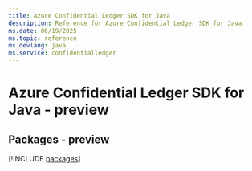 ```yaml
---
title: Azure Confidential Ledger SDK for Java
description: Reference for Azure Confidential Ledger SDK for Java
ms.date: 06/19/2025
ms.topic: reference
ms.devlang: java
ms.service: confidentialledger
---
```

# Azure Confidential Ledger SDK for Java - preview
## Packages - preview
[!INCLUDE [packages](confidential-ledger-index.md)]
